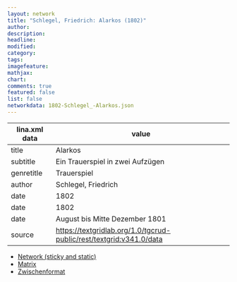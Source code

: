 ```yaml
---
layout: network
title: "Schlegel, Friedrich: Alarkos (1802)"
author:
description:
headline:
modified:
category:
tags:
imagefeature: 
mathjax: 
chart: 
comments: true
featured: false
list: false
networkdata: 1802-Schlegel_-Alarkos.json
---
```

lina.xml data  | value
------------- | -------------
title|Alarkos
subtitle|Ein Trauerspiel in zwei Aufzügen
genretitle|Trauerspiel
author|Schlegel, Friedrich
date|1802
date|1802
date|August bis Mitte Dezember 1801
source|https://textgridlab.org/1.0/tgcrud-public/rest/textgrid:v341.0/data


* [Network (sticky and static)](/network164)
* [Matrix](/matrix164)
* [Zwischenformat](/lina164 )

